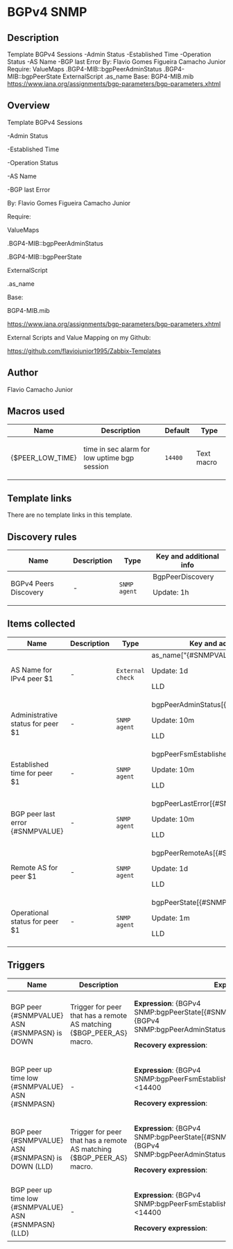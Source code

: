 # BGPv4 SNMP

## Description

Template BGPv4 Sessions -Admin Status -Established Time -Operation Status -AS Name -BGP last Error By: Flavio Gomes Figueira Camacho Junior Require: ValueMaps .BGP4-MIB::bgpPeerAdminStatus .BGP4-MIB::bgpPeerState ExternalScript .as_name Base: BGP4-MIB.mib https://www.iana.org/assignments/bgp-parameters/bgp-parameters.xhtml

## Overview

Template BGPv4 Sessions


-Admin Status


-Established Time


-Operation Status


-AS Name


-BGP last Error


 


By: Flavio Gomes Figueira Camacho Junior


 


Require:


ValueMaps


.BGP4-MIB::bgpPeerAdminStatus


.BGP4-MIB::bgpPeerState


 


ExternalScript


.as\_name


 


Base: 


BGP4-MIB.mib


<https://www.iana.org/assignments/bgp-parameters/bgp-parameters.xhtml>


 


External Scripts and Value Mapping on my Github:


https://github.com/flaviojunior1995/Zabbix-Templates



## Author

Flavio Camacho Junior

## Macros used

|Name|Description|Default|Type|
|----|-----------|-------|----|
|{$PEER_LOW_TIME}|<p>time in sec alarm for low uptime bgp session</p>|`14400`|Text macro|


## Template links

There are no template links in this template.

## Discovery rules

|Name|Description|Type|Key and additional info|
|----|-----------|----|----|
|BGPv4 Peers Discovery|<p>-</p>|`SNMP agent`|BgpPeerDiscovery<p>Update: 1h</p>|


## Items collected

|Name|Description|Type|Key and additional info|
|----|-----------|----|----|
|AS Name for IPv4 peer $1|<p>-</p>|`External check`|as_name["{#SNMPVALUE}","{#SNMPASN}"]<p>Update: 1d</p><p>LLD</p>|
|Administrative status for peer $1|<p>-</p>|`SNMP agent`|bgpPeerAdminStatus[{#SNMPVALUE}]<p>Update: 10m</p><p>LLD</p>|
|Established time for peer $1|<p>-</p>|`SNMP agent`|bgpPeerFsmEstablishedTime[{#SNMPVALUE}]<p>Update: 10m</p><p>LLD</p>|
|BGP peer last error {#SNMPVALUE}|<p>-</p>|`SNMP agent`|bgpPeerLastError[{#SNMPVALUE}]<p>Update: 10m</p><p>LLD</p>|
|Remote AS for peer $1|<p>-</p>|`SNMP agent`|bgpPeerRemoteAs[{#SNMPVALUE}]<p>Update: 1d</p><p>LLD</p>|
|Operational status for peer $1|<p>-</p>|`SNMP agent`|bgpPeerState[{#SNMPVALUE}]<p>Update: 1m</p><p>LLD</p>|


## Triggers

|Name|Description|Expression|Priority|
|----|-----------|----------|--------|
|BGP peer {#SNMPVALUE} ASN {#SNMPASN} is DOWN|<p>Trigger for peer that has a remote AS matching {$BGP_PEER_AS} macro.</p>|<p>**Expression**: {BGPv4 SNMP:bgpPeerState[{#SNMPVALUE}].last(#3)}<>6 and {BGPv4 SNMP:bgpPeerAdminStatus[{#SNMPVALUE}].last(0)}=2</p><p>**Recovery expression**: </p>|high|
|BGP peer up time low {#SNMPVALUE} ASN {#SNMPASN}|<p>-</p>|<p>**Expression**: {BGPv4 SNMP:bgpPeerFsmEstablishedTime[{#SNMPVALUE}].last()}<14400</p><p>**Recovery expression**: </p>|information|
|BGP peer {#SNMPVALUE} ASN {#SNMPASN} is DOWN (LLD)|<p>Trigger for peer that has a remote AS matching {$BGP_PEER_AS} macro.</p>|<p>**Expression**: {BGPv4 SNMP:bgpPeerState[{#SNMPVALUE}].last(#3)}<>6 and {BGPv4 SNMP:bgpPeerAdminStatus[{#SNMPVALUE}].last(0)}=2</p><p>**Recovery expression**: </p>|high|
|BGP peer up time low {#SNMPVALUE} ASN {#SNMPASN} (LLD)|<p>-</p>|<p>**Expression**: {BGPv4 SNMP:bgpPeerFsmEstablishedTime[{#SNMPVALUE}].last()}<14400</p><p>**Recovery expression**: </p>|information|
